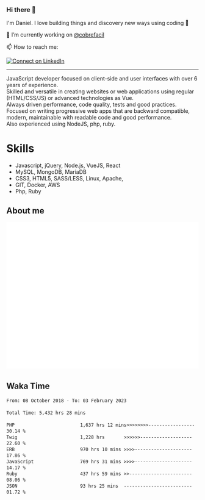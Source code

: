 ### Hi there 👋

I'm Daniel. I love building things and discovery new ways using coding :raised_hands: 

🔭 I’m currently working on [@cobrefacil](https://www.cobrefacil.com.br/)

📫 How to reach me:

[![Connect on LinkedIn](https://img.shields.io/badge/--linkedin?label=LinkedIn&logo=LinkedIn&style=social)](https://www.linkedin.com/in/daniel-cerverizzo/)

---

JavaScript developer focused on client-side and user interfaces with over 6 years of experience.  
Skilled and versatile in creating websites or web applications using regular (HTML/CSS/JS) or advanced technologies as Vue.  
Always driven performance, code quality, tests and good practices.  
 Focused on writing progressive web apps that are backward compatible, modern, maintainable with readable code and good performance.  
Also experienced using NodeJS, php, ruby. 


# Skills

 - Javascript, jQuery, Node.js, VueJS, React
 - MySQL, MongoDB, MariaDB    
 - CSS3, HTML5, SASS/LESS,  Linux, Apache,
 - GIT, Docker, AWS
 - Php, Ruby

## About me

![Metrics](/github-metrics.svg)

## Waka Time

<!--START_SECTION:waka-->

```text
From: 08 October 2018 - To: 03 February 2023

Total Time: 5,432 hrs 28 mins

PHP                        1,637 hrs 12 mins>>>>>>>>-----------------   30.14 %
Twig                       1,228 hrs       >>>>>>-------------------   22.60 %
ERB                        970 hrs 10 mins >>>>---------------------   17.86 %
JavaScript                 769 hrs 31 mins >>>>---------------------   14.17 %
Ruby                       437 hrs 59 mins >>-----------------------   08.06 %
JSON                       93 hrs 25 mins  -------------------------   01.72 %
```

<!--END_SECTION:waka-->

